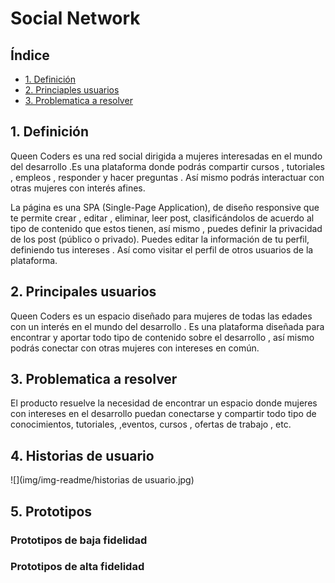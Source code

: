 # Social Network

## Índice

* [1. Definición](#1-definición)
* [2. Princiaples usuarios](#2-principales-usuarios)
* [3. Problematica a resolver](#3-problematica-a-resolver)

## 1. Definición
Queen Coders es una red social dirigida  a mujeres interesadas en el mundo del desarrollo .Es una plataforma  donde podrás compartir cursos , tutoriales , empleos , responder y hacer preguntas . Así mismo podrás interactuar con otras mujeres con interés afines.

La página es una SPA (Single-Page Application), de diseño responsive que te permite crear , editar , eliminar, leer post,  clasificándolos de acuerdo al tipo de contenido que estos tienen, así mismo , puedes definir la privacidad de los post (público o privado). Puedes editar la información de tu perfil, definiendo tus intereses . Así como visitar el perfil de otros usuarios de la plataforma.


## 2. Principales usuarios
Queen Coders es un espacio diseñado para mujeres de todas las edades con un interés en el mundo del desarrollo . Es una plataforma diseñada para encontrar y aportar todo tipo de contenido sobre el desarrollo , así mismo  podrás conectar con otras mujeres con intereses en común.

## 3. Problematica a resolver
El producto resuelve la necesidad de encontrar un espacio donde mujeres con intereses en el desarrollo  puedan conectarse y compartir todo tipo de conocimientos, tutoriales, ,eventos, cursos , ofertas de trabajo , etc.

## 4. Historias de usuario
![](img/img-readme/historias de usuario.jpg)

## 5. Prototipos 
### Prototipos de baja fidelidad


### Prototipos de alta fidelidad



